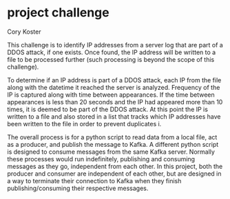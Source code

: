 # project challenge

Cory Koster

This challenge is to identify IP addresses from a server log that are part of a DDOS attack, if one exists. Once found, the IP address will be written to a file to be processed further (such processing is beyond the scope of this challenge).

To determine if an IP address is part of a DDOS attack, each IP from the file along with the datetime it reached the server is analyzed. Frequency of the IP is captured along with time between appearances. If the time between appearances is less than 20 seconds and the IP had appeared more than 10 times, it is deemed to be part of the DDOS attack. At this point the IP is written to a file and also stored in a list that tracks which IP addresses have been written to the file in order to prevent duplicates i.

The overall process is for a python script to read data from a local file, act as a producer, and publish the message to Kafka. A different python script is designed to consume messages from the same Kafka server. Normally these processes would run indefinitely, publishing and consuming messages as they go, independent from each other. In this project, both the producer and consumer are independent of each other, but are designed in a way to terminate their connection to Kafka when they finish publishing/consuming their respective messages.
